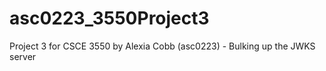 # asc0223_3550Project3
Project 3 for CSCE 3550 by Alexia Cobb (asc0223) - Bulking up the JWKS server
